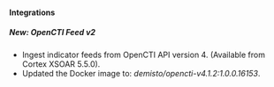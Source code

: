 
#### Integrations
##### New: OpenCTI Feed v2
- Ingest indicator feeds from OpenCTI API version 4. (Available from Cortex XSOAR 5.5.0).
- Updated the Docker image to: *demisto/opencti-v4.1.2:1.0.0.16153*.